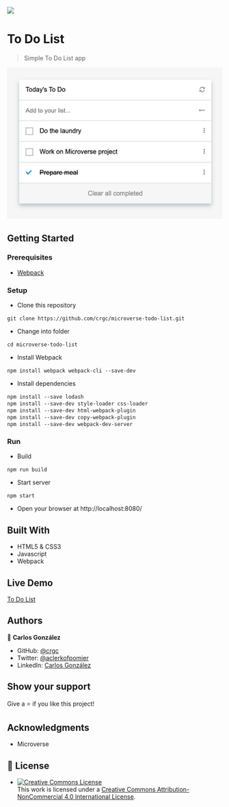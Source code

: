 ![](https://img.shields.io/badge/Microverse-blueviolet)

# To Do List

> Simple To Do List app

![screenshot](./img/screenshot.png)

## Getting Started

### Prerequisites

- [Webpack](https://webpack.js.org/)

### Setup

* Clone this repository
```
git clone https://github.com/crgc/microverse-todo-list.git
```
* Change into folder
```
cd microverse-todo-list
```
* Install Webpack
```
npm install webpack webpack-cli --save-dev
```
* Install dependencies
```
npm install --save lodash
npm install --save-dev style-loader css-loader
npm install --save-dev html-webpack-plugin
npm install --save-dev copy-webpack-plugin
npm install --save-dev webpack-dev-server
```

### Run
* Build
```
npm run build
```
* Start server
```
npm start
```
* Open your browser at http://localhost:8080/

## Built With

- HTML5 & CSS3
- Javascript
- Webpack

## Live Demo
[To Do List](https://crgc.github.io/microverse-todo-list/)

## Authors

👤  **Carlos González**
- GitHub: [@crgc](https://github.com/crgc)
- Twitter: [@aclerkofpomier](https://twitter.com/aclerkofpomier)
- LinkedIn: [Carlos González](https://www.linkedin.com/in/carlosrmgonzalez/)

## Show your support

Give a ⭐️ if you like this project!

## Acknowledgments

- Microverse

## 📝 License

- <a rel="license" href="http://creativecommons.org/licenses/by-nc/4.0/"><img alt="Creative Commons License" style="border-width:0" src="https://i.creativecommons.org/l/by-nc/4.0/88x31.png" /></a><br />This work is licensed under a <a rel="license" href="http://creativecommons.org/licenses/by-nc/4.0/">Creative Commons Attribution-NonCommercial 4.0 International License</a>.